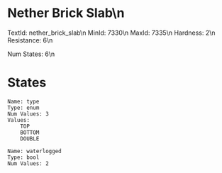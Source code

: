 # Nether Brick Slab\n
TextId: nether_brick_slab\n
MinId: 7330\n
MaxId: 7335\n
Hardness: 2\n
Resistance: 6\n

Num States: 6\n
# States
```
Name: type
Type: enum
Num Values: 3
Values:
    TOP
    BOTTOM
    DOUBLE

Name: waterlogged
Type: bool
Num Values: 2
```